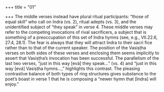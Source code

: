 +++
title = "01"

+++
The middle verses  instead have plural ritual participants:  “those of equal skill” who call on Indra  (vs. 2), ritual adepts (vs. 3), and the unidentified subject of “they speak” in verse  4. These middle verses may refer to the competing invocations of rival sacrificers,  a subject that is something of a preoccupation of this set of Indra hymns (see, e.g.,  VII.22.6, 27.4, 28.1). The fear is always that they will attract Indra to their sacri fice rather than to that of the current speaker. The position of the Vasiṣṭha verses  on both sides of these verses and enclosing them seems implicitly to assert that  Vasiṣṭha’s invocation has been successful. The parallelism of the last two verses,  “just in this way [evá] they speak...” (vs. 4) and “just in this way [evá] Vasiṣṭha  hymns...,” highlights this contrast.
The pleasing contrastive balance of both types of ring structures gives substance  to the poet’s boast in verse 1 that he is composing a “newer hymn that [Indra] will  enjoy.”